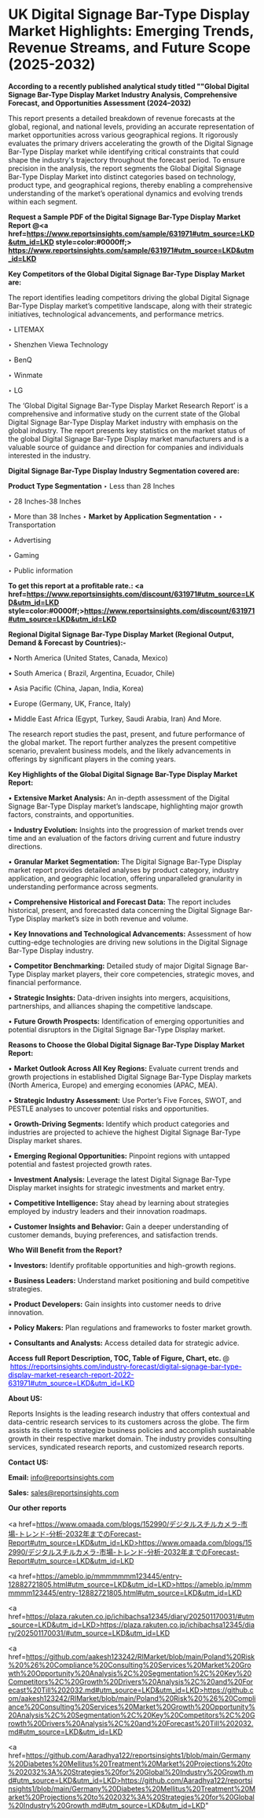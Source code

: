 # UK Digital Signage Bar-Type Display Market Highlights: Emerging Trends, Revenue Streams, and Future Scope (2025-2032)

<strong>According to a recently published analytical study titled ""Global Digital Signage Bar-Type Display Market Industry Analysis, Comprehensive Forecast, and Opportunities Assessment (2024–2032)</strong>

This report presents a detailed breakdown of revenue forecasts at the global, regional, and national levels, providing an accurate representation of market opportunities across various geographical regions. It rigorously evaluates the primary drivers accelerating the growth of the Digital Signage Bar-Type Display market while identifying critical constraints that could shape the industry's trajectory throughout the forecast period. To ensure precision in the analysis, the report segments the Global Digital Signage Bar-Type Display Market into distinct categories based on technology, product type, and geographical regions, thereby enabling a comprehensive understanding of the market’s operational dynamics and evolving trends within each segment.

<strong>Request a Sample PDF of the Digital Signage Bar-Type Display Market Report </strong><strong>@<a href=https://www.reportsinsights.com/sample/631971#utm_source=LKD&utm_id=LKD style=color:#0000ff;> https://www.reportsinsights.com/sample/631971#utm_source=LKD&utm_id=LKD</a></strong></font>

<strong>Key Competitors of the Global Digital Signage Bar-Type Display Market are:</strong>

The report identifies leading competitors driving the global Digital Signage Bar-Type Display market’s competitive landscape, along with their strategic initiatives, technological advancements, and performance metrics.

‣ LITEMAX

‣ Shenzhen Viewa Technology

‣ BenQ

‣ Winmate

‣ LG

The ‘Global Digital Signage Bar-Type Display Market Research Report’ is a comprehensive and informative study on the current state of the Global Digital Signage Bar-Type Display Market industry with emphasis on the global industry. The report presents key statistics on the market status of the global Digital Signage Bar-Type Display market manufacturers and is a valuable source of guidance and direction for companies and individuals interested in the industry.

<strong>Digital Signage Bar-Type Display Industry Segmentation covered are:</strong>

<strong>Product Type Segmentation</strong>
‣
Less than 28 Inches

‣ 28 Inches-38 Inches

‣ More than 38 Inches
‣ 
<strong>Market by Application Segmentation</strong>
‣
‣  Transportation

‣ Advertising

‣ Gaming

‣ Public information

<strong>To get this report at a profitable rate.: <a href=https://www.reportsinsights.com/discount/631971#utm_source=LKD&utm_id=LKD style=color:#0000ff;>https://www.reportsinsights.com/discount/631971#utm_source=LKD&utm_id=LKD</a></strong></font>

<strong>Regional Digital Signage Bar-Type Display Market (Regional Output, Demand &amp; Forecast by Countries):-</strong>

• North America (United States, Canada, Mexico)

• South America ( Brazil, Argentina, Ecuador, Chile)

• Asia Pacific (China, Japan, India, Korea)

• Europe (Germany, UK, France, Italy)

• Middle East Africa (Egypt, Turkey, Saudi Arabia, Iran) And More.

The research report studies the past, present, and future performance of the global market. The report further analyzes the present competitive scenario, prevalent business models, and the likely advancements in offerings by significant players in the coming years.

<strong>Key Highlights of the Global Digital Signage Bar-Type Display Market Report:</strong>

• <strong>Extensive Market Analysis:</strong> An in-depth assessment of the Digital Signage Bar-Type Display market’s landscape, highlighting major growth factors, constraints, and opportunities.

• <strong>Industry Evolution:</strong> Insights into the progression of market trends over time and an evaluation of the factors driving current and future industry directions.

• <strong>Granular Market Segmentation:</strong> The Digital Signage Bar-Type Display market report provides detailed analyses by product category, industry application, and geographic location, offering unparalleled granularity in understanding performance across segments.

• <strong>Comprehensive Historical and Forecast Data:</strong> The report includes historical, present, and forecasted data concerning the Digital Signage Bar-Type Display market’s size in both revenue and volume.

• <strong>Key Innovations and Technological Advancements:</strong> Assessment of how cutting-edge technologies are driving new solutions in the Digital Signage Bar-Type Display industry.

• <strong>Competitor Benchmarking:</strong> Detailed study of major Digital Signage Bar-Type Display market players, their core competencies, strategic moves, and financial performance.

• <strong>Strategic Insights:</strong> Data-driven insights into mergers, acquisitions, partnerships, and alliances shaping the competitive landscape.

• <strong>Future Growth Prospects:</strong> Identification of emerging opportunities and potential disruptors in the Digital Signage Bar-Type Display market.

<strong>Reasons to Choose the Global Digital Signage Bar-Type Display Market Report:</strong>

• <strong>Market Outlook Across All Key Regions:</strong> Evaluate current trends and growth projections in established Digital Signage Bar-Type Display markets (North America, Europe) and emerging economies (APAC, MEA).

• <strong>Strategic Industry Assessment:</strong> Use Porter’s Five Forces, SWOT, and PESTLE analyses to uncover potential risks and opportunities.

• <strong>Growth-Driving Segments:</strong> Identify which product categories and industries are projected to achieve the highest Digital Signage Bar-Type Display market shares.

• <strong>Emerging Regional Opportunities:</strong> Pinpoint regions with untapped potential and fastest projected growth rates.

• <strong>Investment Analysis:</strong> Leverage the latest Digital Signage Bar-Type Display market insights for strategic investments and market entry.

• <strong>Competitive Intelligence:</strong> Stay ahead by learning about strategies employed by industry leaders and their innovation roadmaps.

• <strong>Customer Insights and Behavior:</strong> Gain a deeper understanding of customer demands, buying preferences, and satisfaction trends.

<strong>Who Will Benefit from the Report?</strong>

• <strong>Investors:</strong> Identify profitable opportunities and high-growth regions.

• <strong>Business Leaders:</strong> Understand market positioning and build competitive strategies.

• <strong>Product Developers:</strong> Gain insights into customer needs to drive innovation.

• <strong>Policy Makers:</strong> Plan regulations and frameworks to foster market growth.

• <strong>Consultants and Analysts:</strong> Access detailed data for strategic advice.
</ul>
<strong>Access full Report Description, TOC, Table of Figure, Chart, etc. </strong>@  <a href=https://reportsinsights.com/industry-forecast/digital-signage-bar-type-display-market-research-report-2022-631971#utm_source=LKD&utm_id=LKD style=color:#0000ff;>https://reportsinsights.com/industry-forecast/digital-signage-bar-type-display-market-research-report-2022-631971#utm_source=LKD&utm_id=LKD</a></font>

<strong><strong>About US</strong>:</strong>

Reports Insights is the leading research industry that offers contextual and data-centric research services to its customers across the globe. The firm assists its clients to strategize business policies and accomplish sustainable growth in their respective market domain. The industry provides consulting services, syndicated research reports, and customized research reports.

<strong>Contact US:</strong>

<p class=""""><b>Email:</b> <a href=mailto:info@reportsinsights.com>info@reportsinsights.com</a></p>
<p class=""""><b>Sales:</b> <a href=mailto:sales@reportsinsights.com>sales@reportsinsights.com</a></p>

<strong>Our other reports</strong>

<a href=https://www.omaada.com/blogs/152990/デジタルスチルカメラ-市場-トレンド-分析-2032年までのForecast-Report#utm_source=LKD&utm_id=LKD>https://www.omaada.com/blogs/152990/デジタルスチルカメラ-市場-トレンド-分析-2032年までのForecast-Report#utm_source=LKD&utm_id=LKD</a>

<a href=https://ameblo.jp/mmmmmmm123445/entry-12882721805.html#utm_source=LKD&utm_id=LKD>https://ameblo.jp/mmmmmmm123445/entry-12882721805.html#utm_source=LKD&utm_id=LKD</a>

<a href=https://plaza.rakuten.co.jp/ichibachsa12345/diary/202501170031/#utm_source=LKD&utm_id=LKD>https://plaza.rakuten.co.jp/ichibachsa12345/diary/202501170031/#utm_source=LKD&utm_id=LKD</a>

<a href=https://github.com/aakesh123242/RIMarket/blob/main/Poland%20Risk%20%26%20Compliance%20Consulting%20Services%20Market%20Growth%20Opportunity%20Analysis%2C%20Segmentation%2C%20Key%20Competitors%2C%20Growth%20Drivers%20Analysis%2C%20and%20Forecast%20Till%202032.md#utm_source=LKD&utm_id=LKD>https://github.com/aakesh123242/RIMarket/blob/main/Poland%20Risk%20%26%20Compliance%20Consulting%20Services%20Market%20Growth%20Opportunity%20Analysis%2C%20Segmentation%2C%20Key%20Competitors%2C%20Growth%20Drivers%20Analysis%2C%20and%20Forecast%20Till%202032.md#utm_source=LKD&utm_id=LKD</a>

<a href=https://github.com/Aaradhya122/reportsinsights1/blob/main/Germany%20Diabetes%20Mellitus%20Treatment%20Market%20Projections%20to%202032%3A%20Strategies%20for%20Global%20Industry%20Growth.md#utm_source=LKD&utm_id=LKD>https://github.com/Aaradhya122/reportsinsights1/blob/main/Germany%20Diabetes%20Mellitus%20Treatment%20Market%20Projections%20to%202032%3A%20Strategies%20for%20Global%20Industry%20Growth.md#utm_source=LKD&utm_id=LKD</a>"
